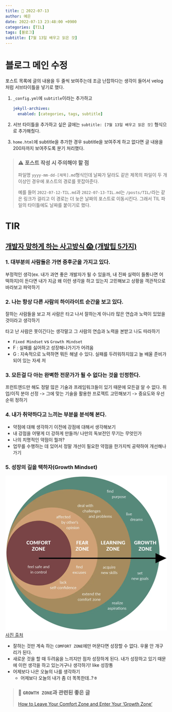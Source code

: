 ```yaml
---
title: 📸 2022-07-13
author: 예은
date: 2022-07-13 23:48:00 +0900
categories: [TIL]
tags: [블로그]
subtitle: [7월 13일 배우고 읽은 것]
---
```


# 블로그 메인 수정

포스트 목록에 글의 내용을 두 줄씩 보여주는데 조금 난잡하다는 생각이 들어서 velog처럼 서브타이틀을 넣기로 했다.

1. `_config.yml`에 `subtitle`이라는 추가하고

   ```yml
   jekyll-archives:
     enabled: [categories, tags, subtitle]
   ```

2. 서브 타이틀을 추가하고 싶은 글에는 `subtitle: [7월 13일 배우고 읽은 것]` 형식으로 추가해줬다.
3. `home.html`에 subtitle을 추가한 경우 subtitle을 보여주게 하고 없다면 글 내용을 200자까지 보여주도록 분기 처리했다.

> ### ⚠️ 포스트 작성 시 주의해야 할 점
>
> 파일명 `yyyy-mm-dd-[제목].md`형식인데 날짜가 달라도 같은 제목의 파일이 두 개 이상인 경우에 포스트의 경로를 못잡아준다.
>
> 예를 들어 `2022-07-12-TIL.md`과 `2022-07-13-TIL.md`는 `/posts/TIL/`라는 같은 링크가 걸리고 이 경로는 더 늦은 날짜의 포스트로 이동시킨다.
> 그래서 TIL 파일의 타이틀에도 날짜를 붙이기로 했다.

# TIR

## [개발자 망하게 하는 사고방식 😱 (개발팁 5가지)](https://youtu.be/hU4kULhOdNE)

### 1. 대부분의 사람들은 **가면 증후군**을 가지고 있다.

부정적인 생각(ex. 내가 과연 좋은 개발자가 될 수 있을까, 내 진짜 실력이 들통나면 어떡하지)이 든다면 내가 지금 왜 이런 생각을 하고 있는지 고민해보고 상황을 객관적으로 바라보고 파악하기

### 2. 나는 항상 다른 사람의 하이라이트 순간을 보고 있다.

잘하는 사람들을 보고 저 사람은 타고 나서 잘하는게 아니라 많은 연습과 노력이 있었을 것이라고 생각하기

타고 난 사람은 못이긴다는 생각말고 그 사람의 연습과 노력을 본받고 나도 따라하기

- `Fixed Mindset` vs `Growth Mindset`
- F : 실패를 싫어하고 성장해나가기가 어려움
- G : 지속적으로 노력하면 뭐든 해낼 수 있다. 실패를 두려워하지않고 늘 배울 준비가 되어 있는 자세
  저

### 3. 모든걸 다 아는 완벽한 전문가가 될 수 없다는 것을 인정한다.

프런트엔드만 해도 정말 많은 기술과 프레임워크들이 있기 때문에 모든걸 알 수 없다.
취업/이직 분야 선정 -> 그에 맞는 기술을 활용한 프로젝트 고민해보기 -> 중요도와 우선순위 정하기

### 4. 내가 취약하다고 느끼는 부분을 분석해 본다.

- 약점에 대해 생각하기 이전에 강점에 대해서 생각해보기
- 내 강점을 어떻게 더 강하게 만들까/ 나만의 독보전인 무기는 무엇인가
- 나의 치명적인 약점이 뭘까?
- 업무를 수행하는 데 있어서 정말 개선이 필요한 약점을 한가지씩 공략하여 개선해나가기

### 5. 성장의 길을 택하자(Growth Mindset)

![comfortzone](/assets/img/post/TIL/20220713/Leaving-the-Comfort-Zone-Appendix.webp)
[사진 출처](https://positivepsychology.com/comfort-zone/)

- 잘하는 것만 계속 하는 `COMFORT ZONE`에만 머문다면 성장할 수 없다. 우물 안 개구리가 된다.
- 새로운 것을 할 때 두려움을 느끼지만 점차 성장하게 된다. 내가 성장하고 있기 때문에 이런 생각을 하고 있는거구나 생각하기! like 성장통
- 어제보다 나은 오늘의 나를 생각하기
  - 어제보다 오늘의 내가 좀 더 똑똑한데..?ㅎ

> ### 🐝 `GROWTH ZONE`과 관련된 좋은 글
>
> [How to Leave Your Comfort Zone and Enter Your ‘Growth Zone’](https://positivepsychology.com/comfort-zone/)
